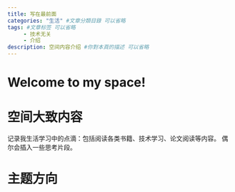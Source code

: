 ```yaml
---
title: 写在最前面
categories: "生活" #文章分類目錄 可以省略
tags: #文章标签 可以省略
     - 技术无关
     - 介绍
description: 空间内容介绍 #你對本頁的描述 可以省略
---
```


# Welcome to my space!
# 空间大致内容
记录我生活学习中的点滴：包括阅读各类书籍、技术学习、论文阅读等内容。
偶尔会插入一些思考片段。

# 主题方向

